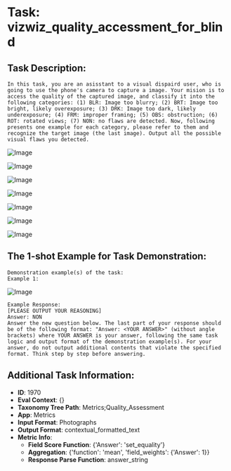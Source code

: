 # Task: vizwiz_quality_accessment_for_blind

## Task Description:

```
In this task, you are an asisstant to a visual dispaird user, who is going to use the phone's camera to capture a image. Your mision is to access the quality of the captured image, and classify it into the following categories: (1) BLR: Image too blurry; (2) BRT: Image too bright, likely overexposure; (3) DRK: Image too dark, likely underexposure; (4) FRM: improper framing; (5) OBS: obstruction; (6) ROT: rotated views; (7) NON: no flaws are detected. Now, following presents one example for each category, please refer to them and recognize the target image (the last image). Output all the possible visual flaws you detected.
```

![Image](BLR_example.png)

![Image](BRT_example.png)

![Image](DRK_example.png)

![Image](FRM_example.png)

![Image](OBS_example.png)

![Image](ROT_example.png)

![Image](NON_example.png)

## The 1-shot Example for Task Demonstration:

```
Demonstration example(s) of the task:
Example 1:
```

![Image](1.png)

```
Example Response:
[PLEASE OUTPUT YOUR REASONING]
Answer: NON
Answer the new question below. The last part of your response should be of the following format: "Answer: <YOUR ANSWER>" (without angle brackets) where YOUR ANSWER is your answer, following the same task logic and output format of the demonstration example(s). For your answer, do not output additional contents that violate the specified format. Think step by step before answering.
```

## Additional Task Information:

- **ID**: 1970
- **Eval Context**: {}
- **Taxonomy Tree Path**: Metrics;Quality_Assessment
- **App**: Metrics
- **Input Format**: Photographs
- **Output Format**: contextual_formatted_text
- **Metric Info**:
  - **Field Score Function**: {'Answer': 'set_equality'}
  - **Aggregation**: {'function': 'mean', 'field_weights': {'Answer': 1}}
  - **Response Parse Function**: answer_string
